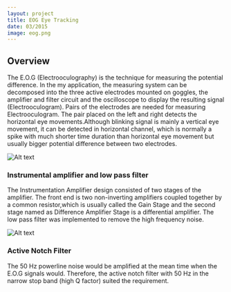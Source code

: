 ```yaml
---
layout: project
title: EOG Eye Tracking
date: 03/2015
image: eog.png
---
```


## Overview
The E.O.G (Electrooculography) is the technique for measuring the potential difference.  In the my application, the measuring system can be decomposed into the three active electrodes mounted on goggles, the amplifier and filter circuit and the oscilloscope to display the resulting signal (Electrooculogram). Pairs of the electrodes are needed for measuring Electrooculogram. The pair placed on the left and right detects the horizontal eye movements.Although blinking signal is mainly a vertical eye movement, it can be detected in horizontal channel, which is normally a spike with much shorter time duration than horizontal eye movement but usually bigger potential difference between two electrodes.

![Alt text](/Portfolio//projects/concept.png)

### Instrumental amplifier and low pass filter 
The Instrumentation Amplifier design consisted of two stages of the amplifier. The front end is two non-inverting amplifiers coupled together by a common resistor,which is usually called the Gain Stage and the second stage named as Difference Amplifier Stage  is a differential amplifier. The low pass filter was implemented to remove the high frequency noise.

![Alt text](/Portfolio//projects/circuit1.jpg)

### Active Notch Filter 
The 50 Hz powerline noise would be amplified at the mean time when the E.O.G signals would. Therefore, the active notch filter with 50 Hz in the narrow stop band (high Q factor) suited the requirement.


